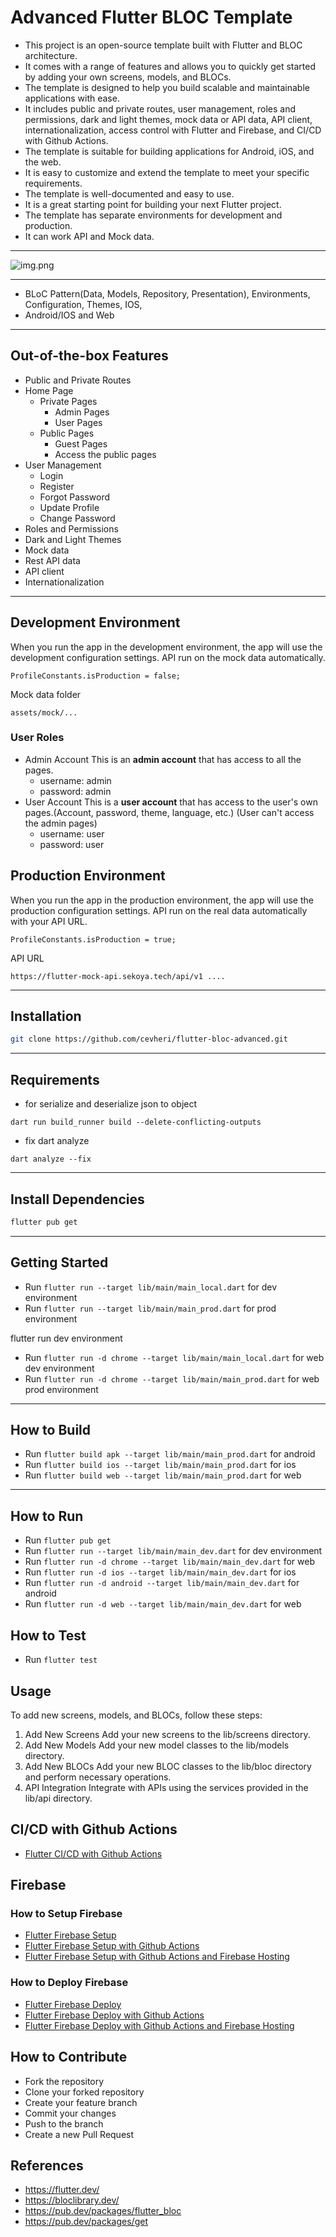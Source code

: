 # Advanced Flutter BLOC Template

* This project is an open-source template built with Flutter and BLOC architecture.
* It comes with a range of features and allows you to quickly get started by adding your own
  screens, models, and BLOCs.
* The template is designed to help you build scalable and maintainable applications with ease.
* It includes public and private routes, user management, roles and permissions, dark and light
  themes, mock data or API data, API client, internationalization, access control with Flutter and
  Firebase, and CI/CD with Github Actions.
* The template is suitable for building applications for Android, iOS, and the web.
* It is easy to customize and extend the template to meet your specific requirements.
* The template is well-documented and easy to use.
* It is a great starting point for building your next Flutter project.
* The template has separate environments for development and production.
* It can work API and Mock data.

---

![img.png](assets/README_header.png)

---

* BLoC Pattern(Data, Models, Repository, Presentation), Environments, Configuration, Themes, IOS,
* Android/IOS and Web

---

## Out-of-the-box Features

- Public and Private Routes
- Home Page
    - Private Pages
        - Admin Pages
        - User Pages
    - Public Pages
        - Guest Pages
        - Access the public pages
- User Management
    - Login
    - Register
    - Forgot Password
    - Update Profile
    - Change Password
- Roles and Permissions
- Dark and Light Themes
- Mock data
- Rest API data
- API client
- Internationalization

---

## Development Environment

When you run the app in the development environment, the app will use the development configuration
settings.
API run on the mock data automatically.

```text
ProfileConstants.isProduction = false;
```

Mock data folder

```text
assets/mock/...
```

### User Roles

- Admin Account
This is an **admin account** that has access to all the pages.
    - username: admin
    - password: admin
- User Account
This is a **user account** that has access to the user's own pages.(Account, password, theme, language, etc.) (User can't access the admin pages)
    - username: user
    - password: user

## Production Environment

When you run the app in the production environment, the app will use the production configuration
settings.
API run on the real data automatically with your API URL.

```text
ProfileConstants.isProduction = true;
```

API URL

```text
https://flutter-mock-api.sekoya.tech/api/v1 ....
```

---

## Installation

```bash
git clone https://github.com/cevheri/flutter-bloc-advanced.git
```

---

## Requirements

* for serialize and deserialize json to object

```
dart run build_runner build --delete-conflicting-outputs
```

* fix dart analyze

```
dart analyze --fix
```

---

## Install Dependencies

```bash
flutter pub get
```

---

## Getting Started

- Run `flutter run --target lib/main/main_local.dart` for dev environment
- Run `flutter run --target lib/main/main_prod.dart` for prod environment

flutter run dev environment

- Run `flutter run -d chrome --target lib/main/main_local.dart` for web dev environment
- Run `flutter run -d chrome --target lib/main/main_prod.dart` for web prod environment

---

## How to Build

- Run `flutter build apk --target lib/main/main_prod.dart` for android
- Run `flutter build ios --target lib/main/main_prod.dart` for ios
- Run `flutter build web --target lib/main/main_prod.dart` for web

---

## How to Run

- Run `flutter pub get`
- Run `flutter run --target lib/main/main_dev.dart` for dev environment
- Run `flutter run -d chrome --target lib/main/main_dev.dart` for web
- Run `flutter run -d ios --target lib/main/main_dev.dart` for ios
- Run `flutter run -d android --target lib/main/main_dev.dart` for android
- Run `flutter run -d web --target lib/main/main_dev.dart` for web

## How to Test

- Run `flutter test`

## Usage

To add new screens, models, and BLOCs, follow these steps:

1. Add New Screens
   Add your new screens to the lib/screens directory.
2. Add New Models
   Add your new model classes to the lib/models directory.
3. Add New BLOCs
   Add your new BLOC classes to the lib/bloc directory and perform necessary operations.
4. API Integration
   Integrate with APIs using the services provided in the lib/api directory.

## CI/CD with Github Actions

- [Flutter CI/CD with Github Actions]()

## Firebase

### How to Setup Firebase

- [Flutter Firebase Setup]()
- [Flutter Firebase Setup with Github Actions]()
- [Flutter Firebase Setup with Github Actions and Firebase Hosting]()

### How to Deploy Firebase

- [Flutter Firebase Deploy]()
- [Flutter Firebase Deploy with Github Actions]()
- [Flutter Firebase Deploy with Github Actions and Firebase Hosting]()

## How to Contribute

- Fork the repository
- Clone your forked repository
- Create your feature branch
- Commit your changes
- Push to the branch
- Create a new Pull Request

## References

- https://flutter.dev/
- https://bloclibrary.dev/
- https://pub.dev/packages/flutter_bloc
- https://pub.dev/packages/get
